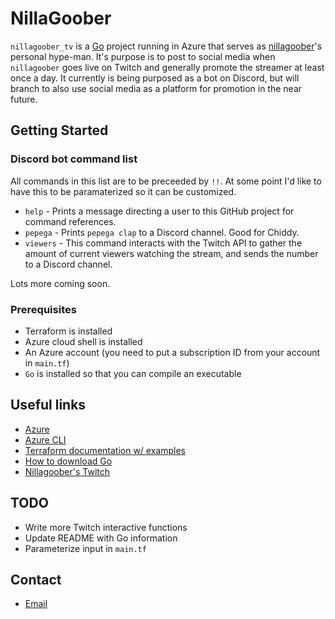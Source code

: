 # NillaGoober

`nillagoober_tv` is a [Go](https://golang.org/) project running in Azure that serves as [nillagoober](https://twitch.tv/nillagoober)'s personal hype-man. It's purpose is to post to social media when `nillagoober` goes live on Twitch and generally promote the streamer at least once a day. It currently is being purposed as a bot on Discord, but will branch to also use social media as a platform for promotion in the near future.

## Getting Started

### Discord bot command list

All commands in this list are to be preceeded by `!!`. At some point I'd like to have this to be paramaterized so it can be customized.

- `help` - Prints a message directing a user to this GitHub project for command references.
- `pepega` - Prints `pepega clap` to a Discord channel. Good for Chiddy.
- `viewers` - This command interacts with the Twitch API to gather the amount of current viewers watching the stream, and sends the number to a Discord channel.

Lots more coming soon.

### Prerequisites

- Terraform is installed
- Azure cloud shell is installed
- An Azure account (you need to put a subscription ID from your account in `main.tf`)
- `Go` is installed so that you can compile an executable

## Useful links

- [Azure](https://azure.microsoft.com/en-us/)
- [Azure CLI](https://docs.microsoft.com/en-us/cli/azure/install-azure-cli?view=azure-cli-latest)
- [Terraform documentation w/ examples](https://learn.hashicorp.com/terraform?track=azure#azure)
- [How to download Go](https://golang.org/dl/)
- [Nillagoober's Twitch](https://twitch.tv/nillagoober)

## TODO

- Write more Twitch interactive functions
- Update README with Go information
- Parameterize input in `main.tf`

## Contact

- [Email](mailto:bsmreker1@gmail.com)
